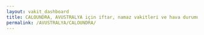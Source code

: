 ```yaml
---
layout: vakit_dashboard
title: CALOUNDRA, AVUSTRALYA için iftar, namaz vakitleri ve hava durumu - ilçe/eyalet seç
permalink: /AVUSTRALYA/CALOUNDRA/
---
```


<script type="text/javascript">
  var GLOBAL_COUNTRY = 'AVUSTRALYA';
  var GLOBAL_CITY = 'CALOUNDRA';
  var GLOBAL_STATE = '';
  var lat = 72;
  var lon = 21;
</script>
